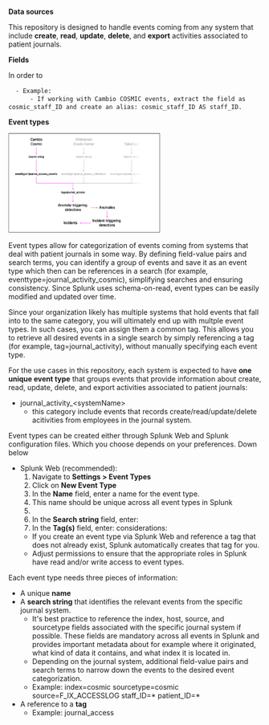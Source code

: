 **Data sources**

This repository is designed to handle events coming from any system that include **create**, **read**, **update**, **delete**, and **export** activities associated to patient journals.


**Fields**

In order to 

      - Example:
          - If working with Cambio COSMIC events, extract the field as cosmic_staff_ID and create an alias: cosmic_staff_ID AS staff_ID.

**Event types**

<img src="images/eventtypes_v1.6.png" alt="eventtypes" style="width:60%;"/>

Event types allow for categorization of events coming from systems that deal with patient journals in some way. By defining field-value pairs and search terms, you can identify a group of events and save it as an event type which then can be references in a search (for example, eventtype=journal_activity_cosmic), simplifying searches and ensuring consistency. Since Splunk uses schema-on-read, event types can be easily modified and updated over time.

Since your organization likely has multiple systems that hold events that fall into to the same category, you will ultimately end up with multple event types. In such cases, you can assign them a common tag. This allows you to retrieve all desired events in a single search by simply referencing a tag (for example, tag=journal_activity), without manually specifying each event type.

For the use cases in this repository, each system is expected to have **one unique event type** that groups events that provide information about create, read, update, delete, and export activities associated to patient journals:
- journal_activity_\<systemName\>
  - this category include events that records create/read/update/delete acitivities from employees in the journal system.

Event types can be created either through Splunk Web and Splunk configuration files. Which you choose depends on your preferences. Down below 
- Splunk Web (recommended):
   1. Navigate to **Settings > Event Types**
   2. Click on **New Event Type**
   3. In the **Name** field, enter a name for the event type.
     4. This name should be unique across all event types in Splunk
     5. 
   6. In the **Search string** field, enter:
   7. In the **Tag(s)** field, enter: 
  considerations: 
    - If you create an event type via Splunk Web and reference a tag that does not already exist, Splunk automatically creates that tag for you.
    - Adjust permissions to ensure that the appropriate roles in Splunk have read and/or write access to event types.
        
Each event type needs three pieces of information:
- A unique **name**
- A **search string** that identifies the relevant events from the specific journal system.
  - It's best practice to reference the index, host, source, and sourcetype fields associated with the specific journal system if possible. These fields are mandatory across all events in Splunk and provides important metadata about for example where it originated, what kind of data it contains, and what index it is located in.
  - Depending on the journal system, additional field-value pairs and search terms to narrow down the events to the desired event categorization.
  - Example: index=cosmic sourcetype=cosmic source=F_IX_ACCESSLOG staff_ID=* patient_ID=* 
- A reference to a **tag**
  - Example: journal_access


